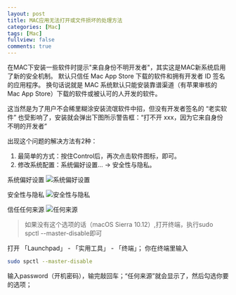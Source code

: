 ```yaml
---
layout: post
title: MAC应用无法打开或文件损坏的处理方法
categories: [Mac]
tags: [Mac]
fullview: false
comments: true
---
```


在MAC下安装一些软件时提示"来自身份不明开发者"，其实这是MAC新系统启用了新的安全机制。
默认只信任 Mac App Store 下载的软件和拥有开发者 ID 签名的应用程序。
换句话说就是 MAC 系统默认只能安装靠谱渠道（有苹果审核的 Mac App Store）下载的软件或被认可的人开发的软件。

这当然是为了用户不会稀里糊涂安装流氓软件中招，但没有开发者签名的 “老实软件” 也受影响了，安装就会弹出下图所示警告框：“打不开 xxx，因为它来自身份不明的开发者”

出现这个问题的解决方法有2种：

1. 最简单的方式：按住Control后，再次点击软件图标，即可。
2. 修改系统配置：系统偏好设置... -> 安全性与隐私。

系统偏好设置
![系统偏好设置](http://ww2.sinaimg.cn/large/006ehIt6jw1exed22xlgpj30os0m6ae7.jpg)

安全性与隐私
![安全性与隐私](http://ww2.sinaimg.cn/large/006ehIt6jw1exed2kg4wbj30oe0jqtbd.jpg)

信任任何来源
![任何来源](http://ww2.sinaimg.cn/large/006ehIt6jw1exed0cuqtyj30oe0js77b.jpg)

> 如果没有这个选项的话（macOS Sierra 10.12）,打开终端，执行sudo spctl --master-disable即可

打开 「Launchpad」 - 「实用工具」 - 「终端」；
你在终端里输入
```sh
sudo spctl --master-disable
```

输入password（开机密码），输完敲回车；“任何来源”就会显示了，然后勾选你要的选项；